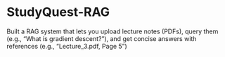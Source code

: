 # StudyQuest-RAG
Built a RAG system that lets you upload lecture notes (PDFs), query them (e.g., “What is gradient descent?”), and get concise answers with references (e.g., “Lecture_3.pdf, Page 5”)
